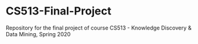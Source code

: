 # CS513-Final-Project
Repository for the final project of course CS513 - Knowledge Discovery &amp; Data Mining, Spring 2020
